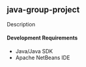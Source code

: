 ## java-group-project
Description

#### Development Requirements
* Java/Java SDK
* Apache NetBeans IDE